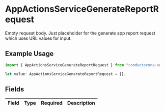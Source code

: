 # AppActionsServiceGenerateReportRequest

Empty request body. Just placeholder for the generate app report request which uses URL values for input.

## Example Usage

```typescript
import { AppActionsServiceGenerateReportRequest } from "conductorone-sdk-typescript/sdk/models/shared";

let value: AppActionsServiceGenerateReportRequest = {};
```

## Fields

| Field       | Type        | Required    | Description |
| ----------- | ----------- | ----------- | ----------- |